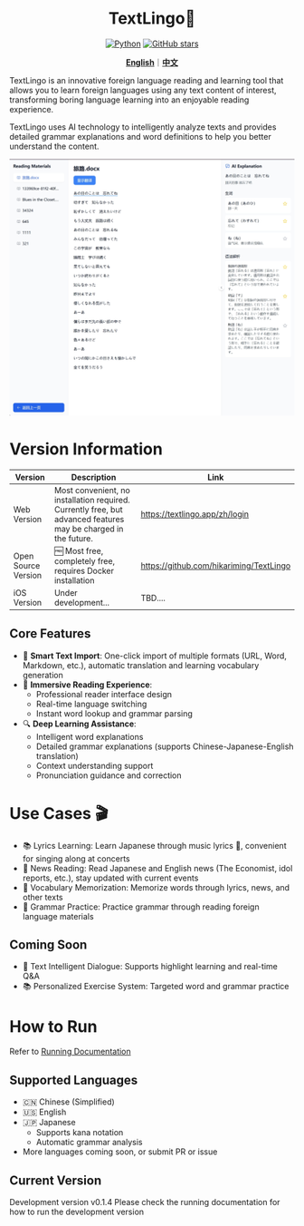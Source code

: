 <div align="center">

<!-- <img src="/docs/img/logo.png" alt="TextLingo Logo" height="140"> -->

# TextLingo📕
<p align="center">
  <a href="https://www.python.org" target="_blank"><img src="https://img.shields.io/badge/Python-3.10-blue.svg" alt="Python"></a>
  <a href="https://github.com/hikariming/TextLingo/stargazers" target="_blank"><img src="https://img.shields.io/github/stars/YourUsername/TextLingo.svg" alt="GitHub stars"></a>
</p>

[**English**](/README.md)｜[**中文**](/README_cn.md)

</div>

TextLingo is an innovative foreign language reading and learning tool that allows you to learn foreign languages using any text content of interest, transforming boring language learning into an enjoyable reading experience.

TextLingo uses AI technology to intelligently analyze texts and provides detailed grammar explanations and word definitions to help you better understand the content.

![TextLingo Main Interface](docs/img/main_page.png)



# Version Information

| Version | Description | Link |
|---------|-------------|------|
| Web Version |  Most convenient, no installation required. Currently free, but advanced features may be charged in the future.  | https://textlingo.app/zh/login |
| Open Source Version | 🆓 Most free, completely free, requires Docker installation | https://github.com/hikariming/TextLingo |
| iOS Version | Under development... | TBD.... |

## Core Features

- 🎯 **Smart Text Import**: One-click import of multiple formats (URL, Word, Markdown, etc.), automatic translation and learning vocabulary generation
- 📖 **Immersive Reading Experience**:
  - Professional reader interface design
  - Real-time language switching
  - Instant word lookup and grammar parsing
- 🔍 **Deep Learning Assistance**:
  - Intelligent word explanations
  - Detailed grammar explanations (supports Chinese-Japanese-English translation)
  - Context understanding support
  - Pronunciation guidance and correction

# Use Cases 🎬

- 📚 Lyrics Learning: Learn Japanese through music lyrics 🎵, convenient for singing along at concerts
- 📰 News Reading: Read Japanese and English news (The Economist, idol reports, etc.), stay updated with current events
- 📝 Vocabulary Memorization: Memorize words through lyrics, news, and other texts
- 📖 Grammar Practice: Practice grammar through reading foreign language materials

## Coming Soon
- 📝 Text Intelligent Dialogue: Supports highlight learning and real-time Q&A
- 📚 Personalized Exercise System: Targeted word and grammar practice

# How to Run

Refer to [Running Documentation](docs/HowToRun_en.md)

## Supported Languages
- 🇨🇳 Chinese (Simplified)
- 🇺🇸 English
- 🇯🇵 Japanese
  - Supports kana notation
  - Automatic grammar analysis
- More languages coming soon, or submit PR or issue

## Current Version

Development version v0.1.4
Please check the running documentation for how to run the development version

